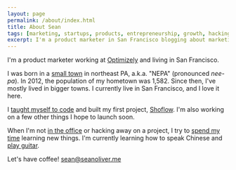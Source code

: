 ```yaml
---
layout: page
permalink: /about/index.html
title: About Sean
tags: [marketing, startups, products, entrepreneurship, growth, hacking, productivity, life, blog]
excerpt: I'm a product marketer in San Francisco blogging about marketing, products, productivity, and life.
---
```


I'm a product marketer working at [Optimizely](http://www.optimizely.com/) and living in San Francisco.

I was born in a [small town](http://en.wikipedia.org/wiki/Montrose,_Pennsylvania) in northeast PA, a.k.a. "NEPA" (pronounced _nee-pa_). In 2012, the population of my hometown was 1,582. Since then, I've mostly lived in bigger towns. I currently live in San Francisco, and I love it here.

I [taught myself to code](https://github.com/seanoliver) and built my first project, [Shoflow](http://shoflow.com). I'm also working on a few other things I hope to launch soon.

When I'm not [in the office](http://www.linkedin.com/in/soliver87/) or hacking away on a project, I try to [spend my time](https://www.facebook.com/seane) learning new things. I'm currently learning how to speak Chinese and [play guitar](https://giveit100.com/@seanoliver).

Let's have coffee! [sean@seanoliver.me](mailto:sean@seanoliver.me)